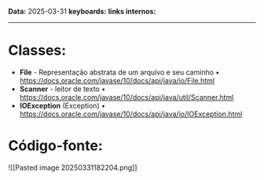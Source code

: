 
**Data:** 2025-03-31
**keyboards:** 
**links internos:** 
___

# Classes:

- **File** - Representação abstrata de um arquivo e seu caminho
	• https://docs.oracle.com/javase/10/docs/api/java/io/File.html
- **Scanner** - leitor de texto
	• https://docs.oracle.com/javase/10/docs/api/java/util/Scanner.html
- **IOException** (Exception)
	• https://docs.oracle.com/javase/10/docs/api/java/io/IOException.html


# Código-fonte:

![[Pasted image 20250331182204.png]]

